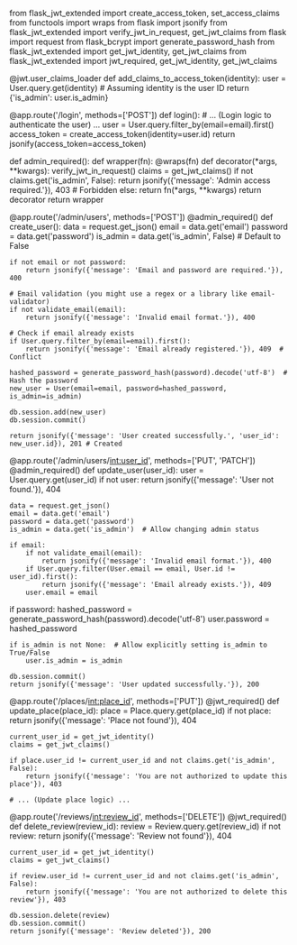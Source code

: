 from flask_jwt_extended import create_access_token, set_access_claims
from functools import wraps
from flask import jsonify
from flask_jwt_extended import verify_jwt_in_request, get_jwt_claims
from flask import request
from flask_bcrypt import generate_password_hash
from flask_jwt_extended import get_jwt_identity, get_jwt_claims
from flask_jwt_extended import jwt_required, get_jwt_identity, get_jwt_claims

@jwt.user_claims_loader
def add_claims_to_access_token(identity):
    user = User.query.get(identity)  # Assuming identity is the user ID
    return {'is_admin': user.is_admin}

@app.route('/login', methods=['POST'])
def login():
    # ... (Login logic to authenticate the user) ...
    user = User.query.filter_by(email=email).first()
    access_token = create_access_token(identity=user.id)
    return jsonify(access_token=access_token)

def admin_required():
    def wrapper(fn):
        @wraps(fn)
        def decorator(*args, **kwargs):
            verify_jwt_in_request()
            claims = get_jwt_claims()
            if not claims.get('is_admin', False):
                return jsonify({'message': 'Admin access required.'}), 403  # Forbidden
            else:
                return fn(*args, **kwargs)
        return decorator
    return wrapper

@app.route('/admin/users', methods=['POST'])
@admin_required()
def create_user():
    data = request.get_json()
    email = data.get('email')
    password = data.get('password')
    is_admin = data.get('is_admin', False) # Default to False

    if not email or not password:
        return jsonify({'message': 'Email and password are required.'}), 400

    # Email validation (you might use a regex or a library like email-validator)
    if not validate_email(email):
        return jsonify({'message': 'Invalid email format.'}), 400

    # Check if email already exists
    if User.query.filter_by(email=email).first():
        return jsonify({'message': 'Email already registered.'}), 409  # Conflict

    hashed_password = generate_password_hash(password).decode('utf-8')  # Hash the password
    new_user = User(email=email, password=hashed_password, is_admin=is_admin)

    db.session.add(new_user)
    db.session.commit()

    return jsonify({'message': 'User created successfully.', 'user_id': new_user.id}), 201 # Created

@app.route('/admin/users/<int:user_id>', methods=['PUT', 'PATCH'])
@admin_required()
def update_user(user_id):
    user = User.query.get(user_id)
    if not user:
        return jsonify({'message': 'User not found.'}), 404

    data = request.get_json()
    email = data.get('email')
    password = data.get('password')
    is_admin = data.get('is_admin')  # Allow changing admin status

    if email:
        if not validate_email(email):
            return jsonify({'message': 'Invalid email format.'}), 400
        if User.query.filter(User.email == email, User.id != user_id).first():
            return jsonify({'message': 'Email already exists.'}), 409
        user.email = email
 if password:
        hashed_password = generate_password_hash(password).decode('utf-8')
        user.password = hashed_password

    if is_admin is not None:  # Allow explicitly setting is_admin to True/False
        user.is_admin = is_admin

    db.session.commit()
    return jsonify({'message': 'User updated successfully.'}), 200

@app.route('/places/<int:place_id>', methods=['PUT'])
@jwt_required()
def update_place(place_id):
    place = Place.query.get(place_id)
    if not place:
        return jsonify({'message': 'Place not found'}), 404

    current_user_id = get_jwt_identity()
    claims = get_jwt_claims()

    if place.user_id != current_user_id and not claims.get('is_admin', False):
        return jsonify({'message': 'You are not authorized to update this place'}), 403

    # ... (Update place logic) ...

@app.route('/reviews/<int:review_id>', methods=['DELETE'])
@jwt_required()
def delete_review(review_id):
    review = Review.query.get(review_id)
    if not review:
        return jsonify({'message': 'Review not found'}), 404

    current_user_id = get_jwt_identity()
    claims = get_jwt_claims()

    if review.user_id != current_user_id and not claims.get('is_admin', False):
        return jsonify({'message': 'You are not authorized to delete this review'}), 403

    db.session.delete(review)
    db.session.commit()
    return jsonify({'message': 'Review deleted'}), 200


